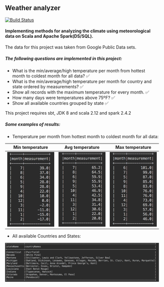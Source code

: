 ## Weather analyzer

[![Build Status](https://travis-ci.org/lebed/scala-spark-temperature.svg?branch=master)](https://travis-ci.org/lebed/scala-spark-temperature)

#### Implementing methods for analyzing the climate using meteorological data on Scala and Apache Spark(DS/SQL).

The data for this project was taken from Google Public Data sets.

##### The following questions are implemented in this project:

- What is the min/average/high temperature per month from hottest month to coldest month for all data? :white_check_mark:
- What is the min/average/high temperature per month for country and state ordered by measurements? :white_check_mark:
- Show all records with the maximum temperature for every month. :white_check_mark:
- How many days were temperatures above 75ºF? :white_check_mark:
- Show all available countries grouped by state :white_check_mark:

This project requires sbt, JDK 8 and scala 2.12 and spark 2.4.2

##### Some examples of results:
* Temperature per month from hottest month to coldest month for all data:

| Min temperature | Avg temperature | Max temperature |
| :-: | :-: | :-: |
|![](./images/minForAllData.png)|![](./images/avgForAllData.png)|![](./images/maxForAllData.png)|


* All available Countries and States:

![](./images/allAvailableCountries.png)